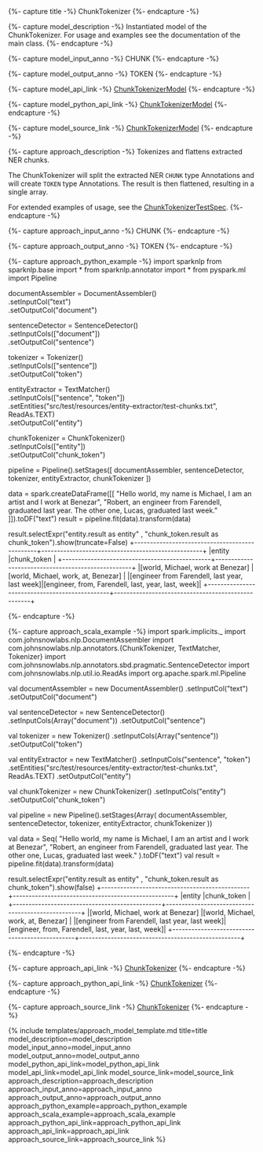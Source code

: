 {%- capture title -%}
ChunkTokenizer
{%- endcapture -%}

{%- capture model_description -%}
Instantiated model of the ChunkTokenizer.
For usage and examples see the documentation of the main class.
{%- endcapture -%}

{%- capture model_input_anno -%}
CHUNK
{%- endcapture -%}

{%- capture model_output_anno -%}
TOKEN
{%- endcapture -%}

{%- capture model_api_link -%}
[ChunkTokenizerModel](/api/com/johnsnowlabs/nlp/annotators/ChunkTokenizerModel)
{%- endcapture -%}

{%- capture model_python_api_link -%}
[ChunkTokenizerModel](/api/python/reference/autosummary/sparknlp/annotator/token/chunk_tokenizer/index.html#sparknlp.annotator.token.chunk_tokenizer.ChunkTokenizerModel)
{%- endcapture -%}

{%- capture model_source_link -%}
[ChunkTokenizerModel](https://github.com/JohnSnowLabs/spark-nlp/tree/master/src/main/scala/com/johnsnowlabs/nlp/annotators/ChunkTokenizerModel.scala)
{%- endcapture -%}

{%- capture approach_description -%}
Tokenizes and flattens extracted NER chunks.

The ChunkTokenizer will split the extracted NER `CHUNK` type Annotations and will create `TOKEN` type Annotations.
The result is then flattened, resulting in a single array.

For extended examples of usage, see the [ChunkTokenizerTestSpec](https://github.com/JohnSnowLabs/spark-nlp/blob/master/src/test/scala/com/johnsnowlabs/nlp/annotators/ChunkTokenizerTestSpec.scala).
{%- endcapture -%}

{%- capture approach_input_anno -%}
CHUNK
{%- endcapture -%}

{%- capture approach_output_anno -%}
TOKEN
{%- endcapture -%}

{%- capture approach_python_example -%}
import sparknlp
from sparknlp.base import *
from sparknlp.annotator import *
from pyspark.ml import Pipeline

documentAssembler = DocumentAssembler() \
    .setInputCol("text") \
    .setOutputCol("document")

sentenceDetector = SentenceDetector() \
    .setInputCols(["document"]) \
    .setOutputCol("sentence")

tokenizer = Tokenizer() \
    .setInputCols(["sentence"]) \
    .setOutputCol("token")

entityExtractor = TextMatcher() \
    .setInputCols(["sentence", "token"]) \
    .setEntities("src/test/resources/entity-extractor/test-chunks.txt", ReadAs.TEXT) \
    .setOutputCol("entity")

chunkTokenizer = ChunkTokenizer() \
    .setInputCols(["entity"]) \
    .setOutputCol("chunk_token")

pipeline = Pipeline().setStages([
      documentAssembler,
      sentenceDetector,
      tokenizer,
      entityExtractor,
      chunkTokenizer
    ])

data = spark.createDataFrame([[
    "Hello world, my name is Michael, I am an artist and I work at Benezar",
    "Robert, an engineer from Farendell, graduated last year. The other one, Lucas, graduated last week."
]]).toDF("text")
result = pipeline.fit(data).transform(data)

result.selectExpr("entity.result as entity" , "chunk_token.result as chunk_token").show(truncate=False)
+-----------------------------------------------+---------------------------------------------------+
|entity                                         |chunk_token                                        |
+-----------------------------------------------+---------------------------------------------------+
|[world, Michael, work at Benezar]              |[world, Michael, work, at, Benezar]                |
|[engineer from Farendell, last year, last week]|[engineer, from, Farendell, last, year, last, week]|
+-----------------------------------------------+---------------------------------------------------+

{%- endcapture -%}

{%- capture approach_scala_example -%}
import spark.implicits._
import com.johnsnowlabs.nlp.DocumentAssembler
import com.johnsnowlabs.nlp.annotators.{ChunkTokenizer, TextMatcher, Tokenizer}
import com.johnsnowlabs.nlp.annotators.sbd.pragmatic.SentenceDetector
import com.johnsnowlabs.nlp.util.io.ReadAs
import org.apache.spark.ml.Pipeline

val documentAssembler = new DocumentAssembler()
  .setInputCol("text")
  .setOutputCol("document")

val sentenceDetector = new SentenceDetector()
  .setInputCols(Array("document"))
  .setOutputCol("sentence")

val tokenizer = new Tokenizer()
  .setInputCols(Array("sentence"))
  .setOutputCol("token")

val entityExtractor = new TextMatcher()
  .setInputCols("sentence", "token")
  .setEntities("src/test/resources/entity-extractor/test-chunks.txt", ReadAs.TEXT)
  .setOutputCol("entity")

val chunkTokenizer = new ChunkTokenizer()
  .setInputCols("entity")
  .setOutputCol("chunk_token")

val pipeline = new Pipeline().setStages(Array(
    documentAssembler,
    sentenceDetector,
    tokenizer,
    entityExtractor,
    chunkTokenizer
  ))

val data = Seq(
  "Hello world, my name is Michael, I am an artist and I work at Benezar",
  "Robert, an engineer from Farendell, graduated last year. The other one, Lucas, graduated last week."
).toDF("text")
val result = pipeline.fit(data).transform(data)

result.selectExpr("entity.result as entity" , "chunk_token.result as chunk_token").show(false)
+-----------------------------------------------+---------------------------------------------------+
|entity                                         |chunk_token                                        |
+-----------------------------------------------+---------------------------------------------------+
|[world, Michael, work at Benezar]              |[world, Michael, work, at, Benezar]                |
|[engineer from Farendell, last year, last week]|[engineer, from, Farendell, last, year, last, week]|
+-----------------------------------------------+---------------------------------------------------+

{%- endcapture -%}

{%- capture approach_api_link -%}
[ChunkTokenizer](/api/com/johnsnowlabs/nlp/annotators/ChunkTokenizer)
{%- endcapture -%}

{%- capture approach_python_api_link -%}
[ChunkTokenizer](/api/python/reference/autosummary/sparknlp/annotator/token/chunk_tokenizer/index.html#sparknlp.annotator.token.chunk_tokenizer.ChunkTokenizer)
{%- endcapture -%}

{%- capture approach_source_link -%}
[ChunkTokenizer](https://github.com/JohnSnowLabs/spark-nlp/tree/master/src/main/scala/com/johnsnowlabs/nlp/annotators/ChunkTokenizer.scala)
{%- endcapture -%}


{% include templates/approach_model_template.md
title=title
model_description=model_description
model_input_anno=model_input_anno
model_output_anno=model_output_anno
model_python_api_link=model_python_api_link
model_api_link=model_api_link
model_source_link=model_source_link
approach_description=approach_description
approach_input_anno=approach_input_anno
approach_output_anno=approach_output_anno
approach_python_example=approach_python_example
approach_scala_example=approach_scala_example
approach_python_api_link=approach_python_api_link
approach_api_link=approach_api_link
approach_source_link=approach_source_link
%}
